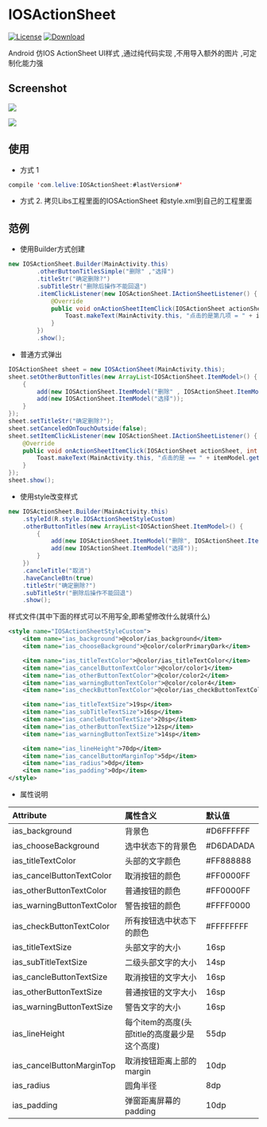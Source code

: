 # IOSActionSheet

[![License](https://img.shields.io/badge/license-Apache%202-green.svg)](https://www.apache.org/licenses/LICENSE-2.0)
[![Download](https://api.bintray.com/packages/xinle/maven/IOSActionSheet/images/download.svg) ](https://bintray.com/xinledanding/maven/IOSActionSheet/_latestVersion)

Android 仿IOS ActionSheet UI样式 ,通过纯代码实现 ,不用导入额外的图片 ,可定制化能力强

## Screenshot

![](https://github.com/xinle/IOSActionSheet/blob/master/screenshot/Screenshot_1483025140.jpg)

![](https://github.com/xinle/IOSActionSheet/blob/master/screenshot/Screenshot_1483025334.jpg)

<!--![](http://p1.bqimg.com/567571/9e824eccc1fceb97.jpg)

![](http://p1.bqimg.com/567571/7e66d7e7a06a10bb.jpg)-->

## 使用
- 方式 1

```java
compile 'com.lelive:IOSActionSheet:#lastVersion#'
```

- 方式 2. 拷贝Libs工程里面的IOSActionSheet 和style.xml到自己的工程里面

## 范例

- 使用Builder方式创建

```java
new IOSActionSheet.Builder(MainActivity.this)
        .otherButtonTitlesSimple("删除" ,"选择")
        .titleStr("确定删除?")
        .subTitleStr("删除后操作不能回退")
        .itemClickListener(new IOSActionSheet.IActionSheetListener() {
            @Override
            public void onActionSheetItemClick(IOSActionSheet actionSheet, int itemPosition, IOSActionSheet.ItemModel itemModel) {
                Toast.makeText(MainActivity.this, "点击的是第几项 = " + itemPosition, Toast.LENGTH_SHORT).show();
            }
        })
        .show();
```

- 普通方式弹出

```java
IOSActionSheet sheet = new IOSActionSheet(MainActivity.this);
sheet.setOtherButtonTitles(new ArrayList<IOSActionSheet.ItemModel>() {
    {
        add(new IOSActionSheet.ItemModel("删除" , IOSActionSheet.ItemModel.ITEM_TYPE_WARNING));
        add(new IOSActionSheet.ItemModel("选择"));
    }
});
sheet.setTitleStr("确定删除?");
sheet.setCanceledOnTouchOutside(false);
sheet.setItemClickListener(new IOSActionSheet.IActionSheetListener() {
    @Override
    public void onActionSheetItemClick(IOSActionSheet actionSheet, int itemPosition, IOSActionSheet.ItemModel itemModel) {
        Toast.makeText(MainActivity.this, "点击的是 == " + itemModel.getItemTitle(), Toast.LENGTH_SHORT).show();
    }
});
sheet.show();
```

- 使用style改变样式

```java
new IOSActionSheet.Builder(MainActivity.this)
    .styleId(R.style.IOSActionSheetStyleCustom)
    .otherButtonTitles(new ArrayList<IOSActionSheet.ItemModel>() {
        {
            add(new IOSActionSheet.ItemModel("删除", IOSActionSheet.ItemModel.ITEM_TYPE_WARNING));
            add(new IOSActionSheet.ItemModel("选择"));
        }
    })
    .cancleTitle("取消")
    .haveCancleBtn(true)
    .titleStr("确定删除?")
    .subTitleStr("删除后操作不能回退")
    .show();
```

样式文件(其中下面的样式可以不用写全,即希望修改什么就填什么)

```xml
<style name="IOSActionSheetStyleCustom">
    <item name="ias_background">@color/ias_background</item>
    <item name="ias_chooseBackground">@color/colorPrimaryDark</item>

    <item name="ias_titleTextColor">@color/ias_titleTextColor</item>
    <item name="ias_cancelButtonTextColor">@color/color1</item>
    <item name="ias_otherButtonTextColor">@color/color2</item>
    <item name="ias_warningButtonTextColor">@color/color4</item>
    <item name="ias_checkButtonTextColor">@color/ias_checkButtonTextColor</item>

    <item name="ias_titleTextSize">19sp</item>
    <item name="ias_subTitleTextSize">16sp</item>
    <item name="ias_cancleButtonTextSize">20sp</item>
    <item name="ias_otherButtonTextSize">12sp</item>
    <item name="ias_warningButtonTextSize">14sp</item>

    <item name="ias_lineHeight">70dp</item>
    <item name="ias_cancelButtonMarginTop">5dp</item>
    <item name="ias_radius">0dp</item>
    <item name="ias_padding">0dp</item>
</style>
```

- 属性说明

| Attribute                  | 属性含义                                     | 默认值     |
|:---------------------------|:--------------------------------------------|:----------|
| ias_background             | 背景色                                      | #D6FFFFFF |
| ias_chooseBackground       | 选中状态下的背景色                           | #D6DADADA |
| ias_titleTextColor         | 头部的文字颜色                               | #FF888888 |
| ias_cancelButtonTextColor  | 取消按钮的颜色                               | #FF0000FF |
| ias_otherButtonTextColor   | 普通按钮的颜色                               | #FF0000FF |
| ias_warningButtonTextColor | 警告按钮的颜色                               | #FFFF0000 |
| ias_checkButtonTextColor   | 所有按钮选中状态下的颜色                      | #FFFFFFFF |
| ias_titleTextSize          | 头部文字的大小                               | 16sp      |
| ias_subTitleTextSize       | 二级头部文字的大小                           | 14sp      |
| ias_cancleButtonTextSize   | 取消按钮的文字大小                           | 16sp      |
| ias_otherButtonTextSize    | 普通按钮的文字大小                           | 16sp      |
| ias_warningButtonTextSize  | 警告文字的大小                               | 16sp      |
| ias_lineHeight             | 每个item的高度(头部title的高度最少是这个高度) | 55dp      |
| ias_cancelButtonMarginTop  | 取消按钮距离上部的margin                     | 10dp      |
| ias_radius                 | 圆角半径                                     | 8dp       |
| ias_padding                | 弹窗距离屏幕的padding                        | 10dp      |
